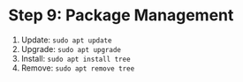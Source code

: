 # Step 9: Package Management

1. Update: `sudo apt update`
2. Upgrade: `sudo apt upgrade`
3. Install: `sudo apt install tree`
4. Remove: `sudo apt remove tree`

